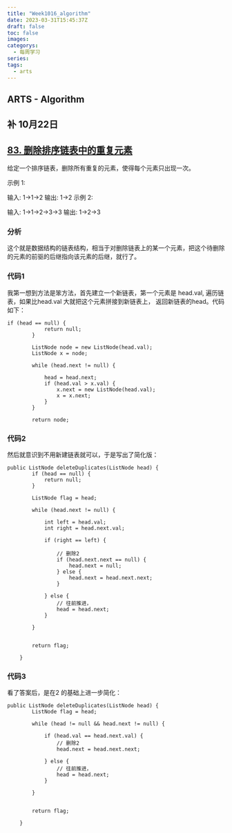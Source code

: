 ```yaml
---
title: "Week1016_algorithm"
date: 2023-03-31T15:45:37Z
draft: false 
toc: false
images:
categorys:
  - 每周学习
series:
tags:
  - arts 
---
```


## ARTS - Algorithm
## 补 10月22日
## [83. 删除排序链表中的重复元素](https://leetcode-cn.com/problems/remove-duplicates-from-sorted-list/description/)


给定一个排序链表，删除所有重复的元素，使得每个元素只出现一次。

示例 1:

输入: 1->1->2
输出: 1->2
示例 2:

输入: 1->1->2->3->3
输出: 1->2->3


### 分析

这个就是数据结构的链表结构，相当于对删除链表上的某一个元素，把这个待删除的元素的前驱的后继指向该元素的后继，就行了。 

### 代码1
我第一想到方法是笨方法，首先建立一个新链表，第一个元素是 head.val, 遍历链表，如果比head.val 大就把这个元素拼接到新链表上， 返回新链表的head。代码如下：

```
if (head == null) {
            return null;
        }

        ListNode node = new ListNode(head.val);
        ListNode x = node;

        while (head.next != null) {

            head = head.next;
            if (head.val > x.val) {
                x.next = new ListNode(head.val);
                x = x.next;
            }
        }

        return node;

```

### 代码2
然后就意识到不用新建链表就可以，于是写出了简化版：

```
public ListNode deleteDuplicates(ListNode head) {
        if (head == null) {
            return null;
        }

        ListNode flag = head;

        while (head.next != null) {

            int left = head.val;
            int right = head.next.val;

            if (right == left) {

                // 删除2
                if (head.next.next == null) {
                    head.next = null;
                } else {
                    head.next = head.next.next;
                }

            } else {
                // 往前推进，
                head = head.next;
            }

        }


        return flag;

    }
```


### 代码3 

看了答案后，是在2 的基础上进一步简化：

```
public ListNode deleteDuplicates(ListNode head) {
        ListNode flag = head;

        while (head != null && head.next != null) {

            if (head.val == head.next.val) {
                // 删除2
                head.next = head.next.next;

            } else {
                // 往前推进，
                head = head.next;
            }

        }


        return flag;

    }
```